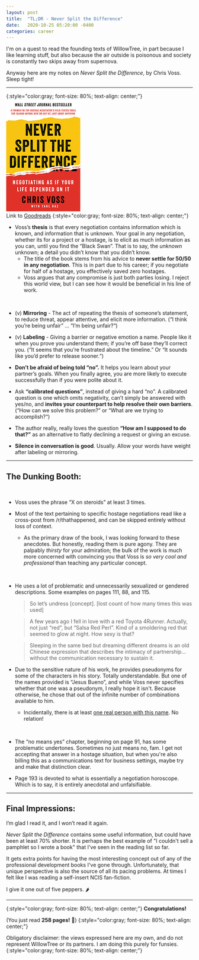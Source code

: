 ```yaml
---
layout: post
title:  "TL;DR - Never Split the Difference"
date:   2020-10-25 05:20:00 -0400
categories: career
---
```


I'm on a quest to read the founding texts of WillowTree, in part because I like learning stuff, but also because the air outside is poisonous and society is constantly two skips away from supernova.

Anyway here are my notes on *Never Split the Difference*, by Chris Voss. Sleep tight!

<!--more-->


---

{:style="color:gray; font-size: 80%; text-align: center;"}
<img src="/assets/images/tldr/never-split-the-difference.jpg" alt="Never Split the Difference">
<br>
Link to [Goodreads](https://www.goodreads.com/book/show/26156469-never-split-the-difference)
{:style="color:gray; font-size: 80%; text-align: center;"}

* Voss’s **thesis** is that every negotiation contains information which is known, and information that is unknown. Your goal in any negotiation, whether its for a project or a hostage, is to elicit as much information as you can, until you find the “Black Swan”. That is to say, the *unknown* unknown; a detail you didn’t know that you didn’t know.
  * The title of the book stems from his advice to **never settle for 50/50 in any negotiation**. This is in part due to his career; if you negotiate for half of a hostage, you effectively saved zero hostages.
  * Voss argues that any compromise is just both parties losing. I reject this world view, but I can see how it would be beneficial in his line of work.

<br>

* (v) **Mirroring** - The act of repeating the thesis of someone’s statement, to reduce threat, appear attentive, and elicit more information. (“I think you’re being unfair” … “I’m being unfair?“)

* (v) **Labeling** - Giving a barrier or negative emotion a name. People like it when you prove you understand them; if you’re off base they’ll correct you. (“It seems that you’re frustrated about the timeline.” Or “It sounds like you’d prefer to release sooner.“)

* **Don’t be afraid of being told “no”.** It helps you learn about your partner’s goals. When you finally agree, you are more likely to execute successfully than if you were polite about it.

* Ask **“calibrated questions”**, instead of giving a hard “no”. A calibrated question is one which omits negativity, can’t simply be answered with yes/no, and **invites your counterpart to help resolve their own barriers**. (“How can we solve this problem?” or “What are we trying to accomplish?“)

* The author really, really loves the question **“How am I supposed to do that?”** as an alternative to flatly declining a request or giving an excuse.

* **Silence in conversation is good**. Usually. Allow your words have weight after labeling or mirroring.

---

## The Dunking Booth:

<br>

* Voss uses the phrase “X on steroids” at least 3 times.

* Most of the text pertaining to specific hostage negotiations read like a cross-post from /r/thathappened, and can be skipped entirely without loss of context.
  * As the primary draw of the book, I was looking forward to these anecdotes. But honestly, reading them is pure agony. They are palpably *thirsty* for your admiration; the bulk of the work is much more concerned with convincing you that Voss is *so very cool and professional* than teaching any particular concept.

<br>

* He uses a lot of problematic and unnecessarily sexualized or gendered descriptions. Some examples on pages 111, 88, and 115.

  > So let’s undress [concept]. [lost count of how many times this was used]

  > A few years ago I fell in love with a red Toyota 4Runner. Actually, not just “red”, but “Salsa Red Perl”. Kind of a smoldering red that seemed to glow at night. How sexy is that?

  > Sleeping in the same bed but dreaming different dreams is an old Chinese expression that describes the intimacy of partnership…without the communication necessary to sustain it.

* Due to the sensitive nature of his work, he provides pseudonyms for some of the characters in his story. Totally understandable. But one of the names provided is “Jesus Bueno”, and while Voss never specifies whether that one was a pseudonym, I really hope it isn't. Because otherwise, he chose that out of the infinite number of combinations available to him.
  * Incidentally, there is at least [one real person with this name](https://www.espn.com/soccer/player/_/id/271536/jesus-bueno). No relation!

<br>

* The “no means yes” chapter, beginning on page 91, has some problematic undertones. Sometimes no just means no, fam. I get not accepting that answer in a hostage situation, but when you're also billing this as a communications text for business settings, maybe try and make that distinction clear.

* Page 193 is devoted to what is essentially a negotiation horoscope. Which is to say, it is entirely anecdotal and unfalsifiable.

---

## Final Impressions:

I’m glad I read it, and I won’t read it again.

*Never Split the Difference* contains some useful information, but could have been at least 70% shorter. It is perhaps the best example of "I couldn't sell a pamphlet so I wrote a book" that I've seen in the reading list so far.

It gets extra points for having the most interesting concept out of any of the professional development books I've gone through. Unfortunately, that unique perspective is also the source of all its pacing problems. At times I felt like I was reading a self-insert NCIS fan-fiction.

I give it one out of five peppers. 🌶

---

{:style="color:gray; font-size: 80%; text-align: center;"}
**Congratulations!**

(You just read **258 pages!** 🎉)
{:style="color:gray; font-size: 80%; text-align: center;"}

Obligatory disclaimer: the views expressed here are my own, and do not represent WillowTree or its partners. I am doing this purely for funsies.
{:style="color:gray; font-size: 80%; text-align: center;"}
